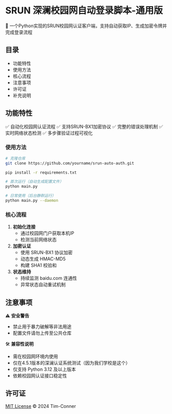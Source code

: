 # SRUN 深澜校园网自动登录脚本-通用版

📝 一个Python实现的SRUN校园网认证客户端，支持自动获取IP、生成加密令牌并完成登录流程

## 目录

- 功能特性
- 使用方法
- 核心流程
- 注意事项
- 许可证
- 补充说明

## 功能特性

✅ 自动化校园网认证流程
        ✅ 支持SRUN-BX1加密协议
        ✅ 完整的错误处理机制
        ✅ 实时网络状态检测
        ✅ 多步骤验证过程可视化





### 使用方法

```bash
# 克隆仓库
git clone https://github.com/yourname/srun-auto-auth.git

pip install -r requirements.txt

# 首次运行（自动生成配置文件）
python main.py

# 日常使用（后台静默运行）
python main.py --daemon
```

### 核心流程

1. **初始化连接**
   - 通过校园网门户获取本机IP
   - 检测当前网络状态
2. **加密认证**
   - 使用 SRUN-BX1 协议加密
   - 动态生成 HMAC-MD5
   - 构建 SHA1 校验和
3. **状态维持**
   - 持续监测 baidu.com 连通性
   - 异常状态自动重试机制

## 注意事项

⚠️ **安全警告**

- 禁止用于暴力破解等非法用途
- 配置文件请勿上传至公共仓库

🛠 **兼容性说明**

- 需在校园网环境内使用
- 仅在4.5.1版本的深澜认证系统测试（因为我们学校是这个）
- 仅支持 Python 3.12 及以上版本
- 依赖校园网认证接口稳定性

## 许可证

[MIT License](https://license/) © 2024 Tim-Conner
